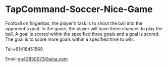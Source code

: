 # TapCommand-Soccer-Nice-Game

Football on fingertips, the player's task is to shoot the ball into the opponent's goal. In the game, the player will have three chances to play the ball. 
A goal is scored within the specified three goals and a goal is scored. The goal is to score more goals within a specified time to win.

Tel:+61418451569

Email:np43850073@sina.com
